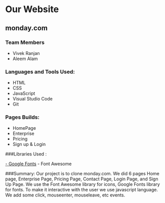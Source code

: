 # Our Website

## monday.com

### Team Members

- Vivek Ranjan
- Aleem Alam

### Languages and Tools Used:

- HTML
- CSS
- JavaScript
- Visual Studio Code
- Git

### Pages Builds:

- HomePage
- Enterprise
- Pricing
- Sign up & Login

###Libraries Used :

<a href="https://fonts.google.com/">- Google Fonts</a>
<a hred="https://fontawesome.com/">- Font Awesome</a>

###Summary:
Our project is to clone monday.com. We did 6 pages Home page, Enterprise Page, Pricing Page, Contact Page, Login Page, and Sign Up Page. We use the Font Awesome library for icons, Google Fonts library for fonts. To make it interactive with the user we use javascript language. We add some click, mouseenter, mouseleave, etc events.
